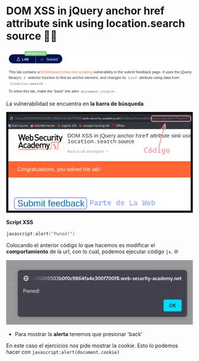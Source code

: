 # DOM XSS in jQuery anchor href attribute sink using location.search source 👨‍💻

<p align="center">
    <img src="/assets/XSS/05-Fifth/01-Description.PNG">
</p>

La vulnerabilidad se encuentra en **la barra de búsqueda**

<p align="center">
    <img src="/assets/XSS/05-Fifth/02-Script.PNG">
</p>

**Script XSS**
```h
javascript:alert("Pwned!")
```

Colocando el anterior código lo que hacemos es modificar el **comportamiento** de la url, con lo cual, podemos ejecutar código `js`. 🌐

<p align="center">
    <img src="/assets/XSS/05-Fifth/03-Result.PNG">
</p>

* Para mostrar la **alerta** tenemos que presionar 'back'

En este caso el ejercicios nos pide mostrar la cookie. Esto lo podemos hacer con `javascript:alert(document.cookie)`